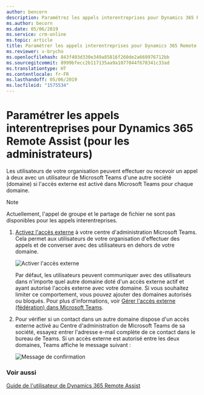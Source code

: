 ```yaml
---
author: bencorn
description: Paramétrez les appels interentreprises pour Dynamics 365 Remote Assist en activant l'accès externe dans le Centre d'administration de Microsoft Teams.
ms.author: becorn
ms.date: 05/06/2019
ms.service: crm-online
ms.topic: article
title: Paramétrer les appels interentreprises pour Dynamics 365 Remote Assist
ms.reviewer: v-brycho
ms.openlocfilehash: 843f403d330e349a85816f260de2a669976712bb
ms.sourcegitcommit: 8999bfecc2b117135aa9a1077044f678341c33ad
ms.translationtype: HT
ms.contentlocale: fr-FR
ms.lasthandoff: 05/06/2019
ms.locfileid: "1575534"
---
```

# <a name="set-up-cross-company-calling-for-dynamics-365-remote-assist-for-admins"></a>Paramétrer les appels interentreprises pour Dynamics 365 Remote Assist (pour les administrateurs)

Les utilisateurs de votre organisation peuvent effectuer ou recevoir un appel à deux avec un utilisateur de Microsoft Teams d'une autre société (domaine) si l'accès externe est activé dans Microsoft Teams pour chaque domaine. 

> [!NOTE]
> Actuellement, l'appel de groupe et le partage de fichier ne sont pas disponibles pour les appels interentreprises.

1.  [Activez l'accès externe](https://docs.microsoft.com/microsoftteams/manage-external-access) à votre centre d'administration Microsoft Teams. Cela permet aux utilisateurs de votre organisation d'effectuer des appels et de converser avec des utilisateurs en dehors de votre domaine.

    ![Activer l'accès externe](media/enable-external-access.PNG "Activer l'accès externe")
 
    Par défaut, les utilisateurs peuvent communiquer avec des utilisateurs dans n'importe quel autre domaine doté d'un accès externe actif et ayant autorisé l'accès externe avec votre domaine. Si vous souhaitez limiter ce comportement, vous pouvez ajouter des domaines autorisés ou bloqués. Pour plus d'informations, voir [Gérer l'accès externe (fédération) dans Microsoft Teams](https://docs.microsoft.com/microsoftteams/manage-external-access).

2.  Pour vérifier si un contact dans un autre domaine dispose d'un accès externe activé au Centre d'administration de Microsoft Teams de sa société, essayez entrer l'adresse e-mail complète de ce contact dans le bureau de Teams. Si un accès externe est autorisé entre les deux domaines, Teams affiche le message suivant :

    ![Message de confirmation](media/access-enabled-confirmation.PNG "Message de confirmation")
 
### <a name="see-also"></a>Voir aussi

[Guide de l'utilisateur de Dynamics 365 Remote Assist](https://docs.microsoft.com/dynamics365/mixed-reality/remote-assist/user-guide#make-and-receive-calls)

